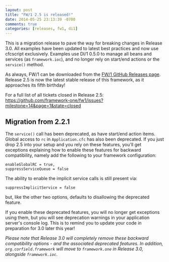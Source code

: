 ```yaml
---
layout: post
title: "FW/1 2.5 is released!"
date: 2014-05-25 23:13:39 -0700
comments: true
categories: [releases, fw1, di1]
---
```

This is a migration release to pave the way for breaking changes in Release 3.0. All examples have been updated to latest best practices and now use cfcscript exclusively. Examples use DI/1 0.5.0 to manage all beans and services (as `framework.ioc`), and no longer rely on start/end actions or the `service()` method.<!-- more -->

As always, FW/1 can be downloaded from the [FW/1 GitHub Releases page](https://github.com/framework-one/fw1/releases). Release 2.5 is now the latest stable release of this framework, as it approaches its fifth birthday!

For a full list of all tickets closed in Release 2.5: https://github.com/framework-one/fw1/issues?milestone=14&page=1&state=closed

Migration from 2.2.1
---
The `service()` call has been deprecated, as have start/end action items. Global access to `rc` in `Application.cfc` has also been deprecated. If you just drop 2.5 into your setup and you rely on these features, you'll get exceptions explaining how to enable these features for backward compatibility, namely add the following to your framework configuration:

    enableGlobalRC = true,
    suppressServiceQueue = false

The ability to enable the implicit service calls is still present via:

    suppressImplicitService = false

but, like the other two options, defaults to disallowing the deprecated feature.

If you enable these deprecated features, you will no longer get exceptions using them, but you will see deprecation warnings in your application server's console log. This is to remind you to update your code in preparation for 3.0 later this year!

_Please note that Release 3.0 will completely remove these backward compatibility options - and the associated deprecated features. In addition, `org.corfield.framework` will move to `framework.one` in Release 3.0, alongside `framework.ioc`._
